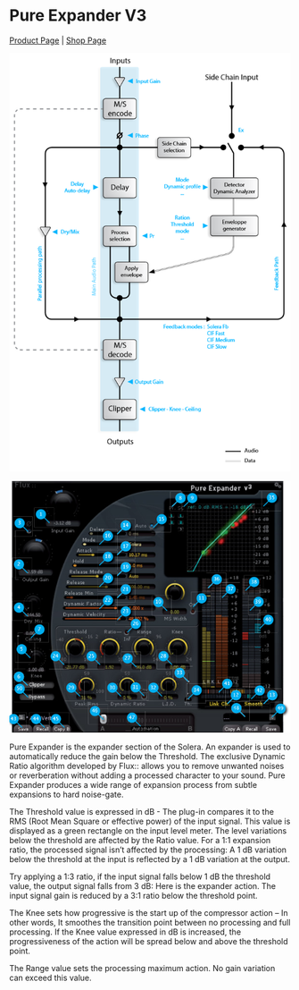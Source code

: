 # Pure Expander V3
[Product Page](https://www.flux.audio/project/pure-expander/) 
| [Shop Page](https://shop.flux.audio/en_US/products/pure-expander)

![](../include/pure-exp_01.PNG)

![](../include/pure-exp_02.PNG)

Pure Expander is the expander section of the Solera. An expander is used to automatically reduce the gain below the 
Threshold. The exclusive Dynamic Ratio algorithm developed by Flux:: allows you to remove unwanted noises or reverberation
without adding a processed character to your sound. Pure Expander produces a wide range of expansion process from
subtle expansions to hard noise-gate.

The Threshold value is expressed in dB - The plug-in compares it to the RMS (Root Mean Square or effective power) of the
input signal. This value is displayed as a green rectangle on the input level meter. The level variations below the threshold
are affected by the Ratio value. For a 1:1 expansion ratio, the processed signal isn’t affected by the processing: 
A 1 dB variation below the threshold at the input is reflected by a 1 dB variation at the output.

Try applying a 1:3 ratio, if the input signal falls below 1 dB the threshold value, the output signal falls from 3 dB: Here is the
expander action. The input signal gain is reduced by a 3:1 ratio below the threshold point.

The Knee sets how progressive is the start up of the compressor action – In other words, It smoothes the transition point
between no processing and full processing. If the Knee value expressed in dB is increased, the progressiveness of the action
will be spread below and above the threshold point.

The Range value sets the processing maximum action. No gain variation can exceed this value.
